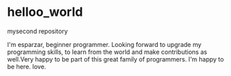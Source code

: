 # helloo_world
mysecond repository

I'm esparzar, beginner programmer. Looking forward to upgrade my programming skills, to learn from the world and make contributions as well.Very happy to be part of this great family of programmers.
I'm happy to be here.
love.

